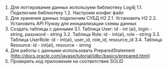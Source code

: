 1. Для логгирование данных используем библиотеку Log4j
    1.1. Подключим библиотеку
    1.2. Настроим конфиг файл
2. Для хранения данных подключим СУБД H2
    2.1. Установить H2
    2.2. Установить API Flyway для инициализации схемы данных
3. Создать таблицы с данными
    3.1. Таблица User: id - int (ai), login - string, password - string
    3.2. Таблица Role: id - int(ai), role - string
    3.3. Таблица UserRole: id - int(ai), user_id, role_id, resource_id
    3.4. Таблица Resource: id - int(ai), resource - string
4. Для работы с данными использовать PreparedStatement (http://docs.oracle.com/javase/tutorial/jdbc/basics/prepared.html)
5. Проверить код приложения на соответствие SOLID

    
